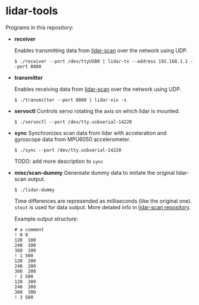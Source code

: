 # lidar-tools

Programs in this repository:

- **receiver**

  Enables transmitting data from [lidar-scan](https://github.com/knei-knurow/lidar-scan)
  over the network using UDP.

  `$ ./receiver --port /dev/ttyUSB0 | lidar-tx --address 192.168.1.1 --port 8080`

- **transmitter**

  Enables receiving data from [lidar-scan](https://github.com/knei-knurow/lidar-scan)
  over the network using UDP.

  `$ ./transmitter --port 8080 | lidar-vis -s`

- **servoctl**
  Controls servo rotating the axis on which lidar is mounted.

  `$ ./servoctl --port /dev/tty.usbserial-14220`

- **sync**
  Synchronizes scan data from lidar with acceleration and gyroscope data from
  MPU6050 accelerometer.

  `$ ./sync --port /dev/tty.usbserial-14220`

  TODO: add more description to `sync`

- **misc/scan-dummy**
  Genereate dummy data to imitate the original lidar-scan output.

  `$ ./lidar-dummy`
  
  Time differences are represended as milliseconds (like the original one). `stout` is used for data output. More detaled info in [lidar-scan repository](https://github.com/knei-knurow/lidar-scan#point-cloud-output). 
  
  Example output structure:
  ```
  # a comment
  ! 0 0
  120  100
  240  100
  360  100
  ! 1 500
  120  200
  240  200
  360  200
  ! 2 500
  120  300
  240  300
  360  300
  ! 3 500
  ```